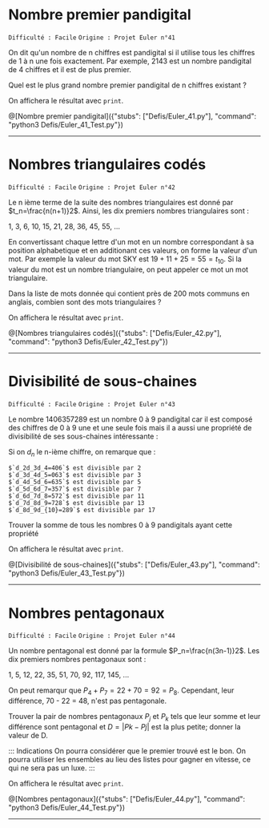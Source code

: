 # Nombre premier pandigital
`Difficulté : Facile`
`Origine : Projet Euler n°41`

On dit qu'un nombre de n chiffres est pandigital si il utilise tous les chiffres de 1 à n une fois exactement. Par exemple, 2143 est un nombre pandigital de 4 chiffres et il est de plus premier.

Quel est le plus grand nombre premier pandigital de n chiffres existant ?

On affichera le résultat avec `print`.

@[Nombre premier pandigital]({"stubs": ["Defis/Euler_41.py"], "command": "python3 Defis/Euler_41_Test.py"})

---

# Nombres triangulaires codés
`Difficulté : Facile`
`Origine : Projet Euler n°42`

Le n ième terme de la suite des nombres triangulaires est donné par $`t_n=\frac{n(n+1)}2`$. Ainsi, les dix premiers nombres triangulaires sont :

1, 3, 6, 10, 15, 21, 28, 36, 45, 55, ...

En convertissant chaque lettre d'un mot en un nombre correspondant à sa position alphabetique et en additionant ces valeurs, on forme la valeur d'un mot. Par exemple la valeur du mot SKY est $`19 + 11 + 25 = 55 = t_{10}`$. Si la valeur du mot est un nombre triangulaire, on peut appeler ce mot un mot triangulaire.

Dans la liste de mots donnée qui contient près de 200 mots communs en anglais, combien sont des mots triangulaires ?

On affichera le résultat avec `print`.

@[Nombres triangulaires codés]({"stubs": ["Defis/Euler_42.py"], "command": "python3 Defis/Euler_42_Test.py"})

---

# Divisibilité de sous-chaines
`Difficulté : Facile`
`Origine : Projet Euler n°43`

Le nombre 1406357289 est un nombre 0 à 9 pandigital car il est composé des chiffres de 0 à 9 une et une seule fois mais il a aussi une propriété de divisibilité de ses sous-chaines intéressante :

Si on $`d_n`$ le n-ième chiffre, on remarque que :

    $`d_2d_3d_4=406`$ est divisible par 2
    $`d_3d_4d_5=063`$ est divisible par 3
    $`d_4d_5d_6=635`$ est divisible par 5
    $`d_5d_6d_7=357`$ est divisible par 7
    $`d_6d_7d_8=572`$ est divisible par 11
    $`d_7d_8d_9=728`$ est divisible par 13
    $`d_8d_9d_{10}=289`$ est divisible par 17
    
Trouver la somme de tous les nombres 0 à 9 pandigitals ayant cette propriété

On affichera le résultat avec `print`.

@[Divisibilité de sous-chaines]({"stubs": ["Defis/Euler_43.py"], "command": "python3 Defis/Euler_43_Test.py"})

---

# Nombres pentagonaux
`Difficulté : Facile`
`Origine : Projet Euler n°44`

Un nombre pentagonal est donné par la formule $`P_n=\frac{n(3n-1)}2`$. Les dix premiers nombres pentagonaux sont :

1, 5, 12, 22, 35, 51, 70, 92, 117, 145, ...

On peut remarqur que $`P_4+ P_7=22+70 = 92 = P_8`$. Cependant, leur différence, 70 - 22 = 48, n'est pas pentagonale.

Trouver la pair de nombres pentagonaux $`P_j`$ et $`P_k`$ tels que leur somme et leur différence sont pentagonal et $`D = |Pk − Pj|`$ est la plus petite; donner la valeur de D.

::: Indications
On pourra considérer que le premier trouvé est le bon.
On pourra utiliser les ensembles au lieu des listes pour gagner en vitesse, ce qui ne sera pas un luxe.
:::

On affichera le résultat avec `print`.

@[Nombres pentagonaux]({"stubs": ["Defis/Euler_44.py"], "command": "python3 Defis/Euler_44_Test.py"})

---
